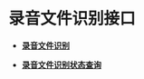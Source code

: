 # 录音文件识别接口<a name="sis_03_0091"></a>

-   **[录音文件识别](录音文件识别.md)**  

-   **[录音文件识别状态查询](录音文件识别状态查询.md)**  


